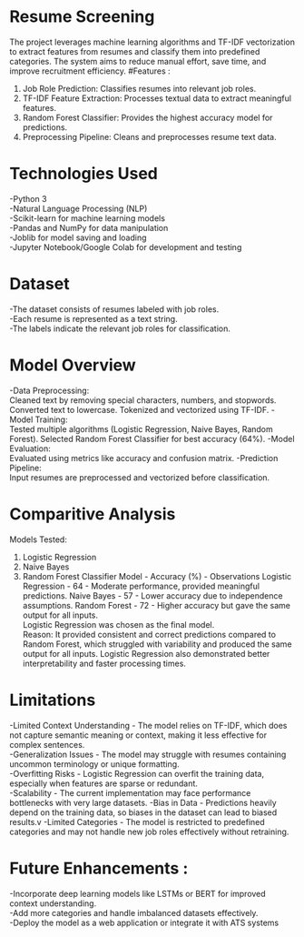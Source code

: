 # Resume Screening
The project leverages machine learning algorithms and TF-IDF vectorization to extract features from resumes and classify them into predefined categories. The system aims to reduce manual effort, save time, and improve recruitment efficiency.
#Features : 
1. Job Role Prediction: Classifies resumes into relevant job roles.
2. TF-IDF Feature Extraction: Processes textual data to extract meaningful features.
3. Random Forest Classifier: Provides the highest accuracy model for predictions.
4. Preprocessing Pipeline: Cleans and preprocesses resume text data.
# Technologies Used
-Python 3 <br>
-Natural Language Processing (NLP)<br>
-Scikit-learn for machine learning models<br>
-Pandas and NumPy for data manipulation<br>
-Joblib for model saving and loading<br>
-Jupyter Notebook/Google Colab for development and testing<br>
# Dataset
-The dataset consists of resumes labeled with job roles.<br>
-Each resume is represented as a text string.<br>
-The labels indicate the relevant job roles for classification.<br>
# Model Overview
-Data Preprocessing:<br>
Cleaned text by removing special characters, numbers, and stopwords.
Converted text to lowercase.
Tokenized and vectorized using TF-IDF.
-Model Training:<br>
Tested multiple algorithms (Logistic Regression, Naive Bayes, Random Forest).
Selected Random Forest Classifier for best accuracy (64%).
-Model Evaluation:<br>
Evaluated using metrics like accuracy and confusion matrix.
-Prediction Pipeline:<br>
Input resumes are preprocessed and vectorized before classification.
# Comparitive Analysis
Models Tested:
1. Logistic Regression
2. Naive Bayes
3. Random Forest Classifier
Model - Accuracy (%) - Observations
Logistic Regression - 64 - Moderate performance, provided meaningful predictions.
Naive Bayes - 57 - Lower accuracy due to independence assumptions.
Random Forest - 72 - Higher accuracy but gave the same output for all inputs. <br>
Logistic Regression was chosen as the final model.<br>
Reason: It provided consistent and correct predictions compared to Random Forest, which struggled with variability and produced the same output for all inputs.
Logistic Regression also demonstrated better interpretability and faster processing times.
# Limitations
-Limited Context Understanding - The model relies on TF-IDF, which does not capture semantic meaning or context, making it less effective for complex sentences.<br>
-Generalization Issues - The model may struggle with resumes containing uncommon terminology or unique formatting.<br>
-Overfitting Risks - Logistic Regression can overfit the training data, especially when features are sparse or redundant.<br>
-Scalability - The current implementation may face performance bottlenecks with very large datasets.
-Bias in Data - Predictions heavily depend on the training data, so biases in the dataset can lead to biased results.v
-Limited Categories - The model is restricted to predefined categories and may not handle new job roles effectively without retraining.<br>
# Future Enhancements :
-Incorporate deep learning models like LSTMs or BERT for improved context understanding.<br>
-Add more categories and handle imbalanced datasets effectively.<br>
-Deploy the model as a web application or integrate it with ATS systems<br>


















